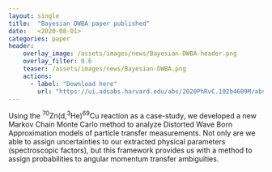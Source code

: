 ```yaml
---
layout: single
title:  "Bayesian DWBA paper published"
date:   <2020-08-01>
categories: paper
header:
    overlay_image: /assets/images/news/Bayesian-DWBA-header.png
    overlay_filter: 0.6
    teaser: /assets/images/news/Bayesian-DWBA.png
    actions:
      - label: "Download here"
        url: "https://ui.adsabs.harvard.edu/abs/2020PhRvC.102b4609M/abstract"
---
```



Using the $^{70}$Zn(d,$^3$He)$^{69}$Cu reaction as a case-study, we developed a new Markov Chain Monte Carlo method to analyze Distorted Wave Born Approximation models of particle transfer measurements. Not only are we able to assign uncertainties to our extracted physical parameters (spectroscopic factors), but this framework provides us with a method to assign probabilities to angular momentum transfer ambiguities.
